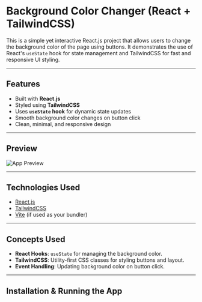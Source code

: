 #  Background Color Changer (React + TailwindCSS)

This is a simple yet interactive React.js project that allows users to change the background color of the page using buttons. It demonstrates the use of React's `useState` hook for state management and TailwindCSS for fast and responsive UI styling.

---

##  Features

- Built with **React.js** 
- Styled using **TailwindCSS** 
- Uses **`useState` hook** for dynamic state updates
- Smooth background color changes on button click
- Clean, minimal, and responsive design

---

##  Preview

![App Preview](./screenshot.png) <!-- Optional: Add a real screenshot in your project folder -->

---

##  Technologies Used

- [React.js](https://reactjs.org/)
- [TailwindCSS](https://tailwindcss.com/)
- [Vite](https://vitejs.dev/) (if used as your bundler)

---


##  Concepts Used

- **React Hooks**: `useState` for managing the background color.
- **TailwindCSS**: Utility-first CSS classes for styling buttons and layout.
- **Event Handling**: Updating background color on button click.

---

##  Installation & Running the App
